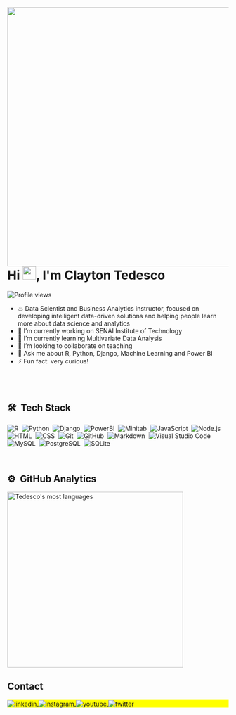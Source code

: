 <img align="right" height="590em" src="https://raw.githubusercontent.com/gist/ctedescojr/0ccba8f97d43f46bb2ccc089e72d4c05/raw/5dc18461c52b3be19e4811488524420eda395fa4/githubcard.svg">
<h1 align="left">Hi <img src="https://gist.github.com/arunprakashpj/48aa20057048b46c6f9ba9d114a8b76f/raw/69a9d496f651091a509ea8d9913c4aef5c419afb/Hi.gif" height="30px">, I'm Clayton Tedesco</h1>
<p align="left"> <img src="https://komarev.com/ghpvc/?username=ctedescojr&color=yellow" alt="Profile views" /> </p>

- ♨ Data Scientist and Business Analytics instructor, focused on developing intelligent data-driven solutions and helping people learn more about data science and analytics
- 🔭 I’m currently working on SENAI Institute of Technology
- 🌱 I’m currently learning Multivariate Data Analysis
- 👯 I’m looking to collaborate on teaching
- 💬 Ask me about R, Python, Django, Machine Learning and Power BI
- ⚡ Fun fact: very curious!

<br><br>
## 🛠 &nbsp;Tech Stack

![R](https://img.shields.io/badge/-R-05122A?style=flat&logo=r)&nbsp;
![Python](https://img.shields.io/badge/-Python-05122A?style=flat&logo=python)&nbsp;
![Django](https://img.shields.io/badge/-Django-05122A?style=flat&logo=django)&nbsp;
![PowerBI](https://img.shields.io/badge/-Power_BI-05122A?style=flat&logo=powerbi)&nbsp;
![Minitab](https://img.shields.io/badge/-Minitab-05122A?style=flat&logo=minitab)&nbsp;
![JavaScript](https://img.shields.io/badge/-JavaScript-05122A?style=flat&logo=javascript)&nbsp;
![Node.js](https://img.shields.io/badge/-Node.js-05122A?style=flat&logo=node.js)&nbsp;
![HTML](https://img.shields.io/badge/-HTML-05122A?style=flat&logo=HTML5)&nbsp;
![CSS](https://img.shields.io/badge/-CSS-05122A?style=flat&logo=CSS3&logoColor=1572B6)&nbsp;
![Git](https://img.shields.io/badge/-Git-05122A?style=flat&logo=git)&nbsp;
![GitHub](https://img.shields.io/badge/-GitHub-05122A?style=flat&logo=github)&nbsp;
![Markdown](https://img.shields.io/badge/-Markdown-05122A?style=flat&logo=markdown)&nbsp;
![Visual Studio Code](https://img.shields.io/badge/-Visual%20Studio%20Code-05122A?style=flat&logo=visual-studio-code&logoColor=007ACC)&nbsp;
![MySQL](https://img.shields.io/badge/-MySQL-05122A?style=flat&logo=Mysql)&nbsp;
![PostgreSQL](https://img.shields.io/badge/-PostgreSQL-05122A?style=flat&logo=postgresql)&nbsp;
![SQLite](https://img.shields.io/badge/-SQLite-05122A?style=flat&logo=sqlite)&nbsp;

<br>

## ⚙️ &nbsp;GitHub Analytics

<p align="left">
<!-- <img width="530em" src="https://github-readme-stats.vercel.app/api?username=ctedescojr&show_icons=true&theme=vision-friendly-dark" alt="maykbrito's stats"/> -->
<img width="400em" src="https://github-readme-stats.vercel.app/api/top-langs/?username=ctedescojr&layout=compact&theme=vision-friendly-dark" alt="Tedesco's most languages"/>
</p>


## Contact

<p align="left" style="background:yellow">
<a href="https://linkedin.com/in/clatedescojr" target="_blank">
  <img align="center" src="https://img.shields.io/badge/-clatedescojr-05122A?style=flat&logo=linkedin" alt="linkedin"/>
</a>
<a href="https://instagram.com/clatedescojr" target="_blank">
 <img align="center" src="https://img.shields.io/badge/-clatedescojr-05122A?style=flat&logo=instagram" alt="instagram"/>
</a>
<a href="https://youtube.com/clatedescojr" target="_blank">
 <img align="center" src="https://img.shields.io/badge/-clatedescojr-05122A?style=flat&logo=youtube" alt="youtube"/>
</a>
<a href="https://twitter.com/clatedescojr" target="_blank">
  <img align="center" src="https://img.shields.io/badge/-clatedescojr-05122A?style=flat&logo=twitter" alt="twitter"/>  
</a>
</p>
<!--
**ctedescojr/ctedescojr** is a ✨ _special_ ✨ repository because its `README.md` (this file) appears on your GitHub profile.

Here are some ideas to get you started:

- 🔭 I’m currently working on SENAI Institute of Technology
- 🌱 I’m currently learning Multivariate Data Analysis
- 👯 I’m looking to collaborate on teaching
- 🤔 I’m looking for help with ...
- 💬 Ask me about R, Python and Power BI
- 📫 How to reach me: ...
- 😄 Pronouns: ...
- ⚡ Fun fact: ...
-->
